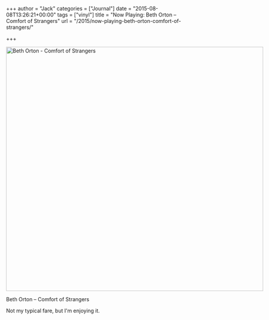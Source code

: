 +++
author = "Jack"
categories = ["Journal"]
date = "2015-08-08T13:26:21+00:00"
tags = ["vinyl"]
title = "Now Playing: Beth Orton – Comfort of Strangers"
url = "/2015/now-playing-beth-orton-comfort-of-strangers/"

+++

<div id="attachment_4805" style="width: 710px" class="wp-caption alignnone">
  <img class="wp-image-4805 size-large" src="/img/2015/08/20150808_Now-playing-Beth-Orton-Comfort-of-Strangers-1024x972.jpg" alt="Beth Orton - Comfort of Strangers" width="700" height="664" srcset="/img/2015/08/20150808_Now-playing-Beth-Orton-Comfort-of-Strangers-1024x972.jpg 1024w, /img/2015/08/20150808_Now-playing-Beth-Orton-Comfort-of-Strangers-300x285.jpg 300w, /img/2015/08/20150808_Now-playing-Beth-Orton-Comfort-of-Strangers-768x729.jpg 768w, /img/2015/08/20150808_Now-playing-Beth-Orton-Comfort-of-Strangers-1200x1139.jpg 1200w" sizes="(max-width: 700px) 100vw, 700px" />
  
  <p class="wp-caption-text">
    Beth Orton &#8211; Comfort of Strangers
  </p>
</div>

Not my typical fare, but I'm enjoying it.